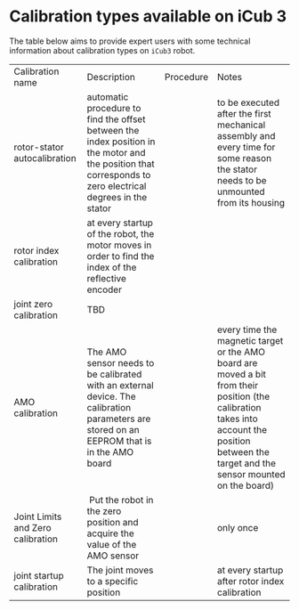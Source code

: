 # Calibration types available on iCub 3
The table below aims to provide expert users with some technical information about calibration types on `iCub3` robot.

<table><tbody><tr><td>Calibration name</td><td>Description</td><td>Procedure</td><td>Notes</td></tr><tr><td>rotor-stator autocalibration</td><td>automatic procedure to find the offset between the index position in the motor and the position that corresponds to zero electrical degrees in the stator &nbsp;&nbsp;</td><td>&nbsp;</td><td>to be executed after the first mechanical assembly and every time for some reason the stator needs to be unmounted from its housing</td></tr><tr><td>rotor index calibration</td><td>at every startup of the robot, the motor moves in order to find the index of the reflective encoder &nbsp;</td><td>&nbsp;</td><td>&nbsp;</td></tr><tr><td>joint zero calibration</td><td>TBD &nbsp;</td><td>&nbsp;</td><td>&nbsp;</td></tr><tr><td>AMO calibration</td><td>The AMO sensor needs to be calibrated with an external device. The calibration parameters are stored on an EEPROM that is in the AMO board</td><td>&nbsp;</td><td>every time the magnetic target or the AMO board are moved a bit from their position (the calibration takes into account the position between the target and the sensor mounted on the board)&nbsp;</td></tr><tr><td>Joint Limits and Zero calibration</td><td>&nbsp;Put the robot in the zero position and acquire the value of the AMO sensor</td><td>&nbsp;</td><td>only once &nbsp;</td></tr><tr><td>joint startup calibration</td><td>The joint moves to a specific position&nbsp;</td><td>&nbsp;</td><td>at every startup after rotor index calibration</td></tr></tbody></table>
